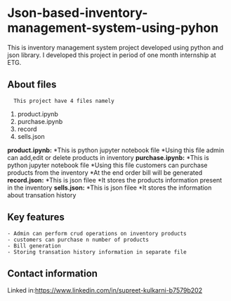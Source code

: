 # Json-based-inventory-management-system-using-pyhon
This is inventory management system project developed using python and json library.
 I developed this project in period of one month internship at ETG.
## About files
      This project have 4 files namely
 1. product.ipynb
 2. purchase.ipynb
 3. record
 4. sells.json
 
**product.ipynb:**
     *This is python jupyter notebook file
     *Using this file admin can add,edit or delete products in inventory
**purchase.ipynb:**
     *This is python jupyter notebook file
     *Using this file customers can purchase products from the inventory
     *At the end order bill will be generated
**record.json:**
     *This is json filee
     *It stores the products information present in the inventory
**sells.json:**
     *This is json filee
     *It stores the information about transation history

## Key features
    - Admin can perform crud operations on inventory products
    - customers can purchase n number of products
    - Bill generation
    - Storing transation history information in separate file

## Contact information
Linked in:https://www.linkedin.com/in/supreet-kulkarni-b7579b202

